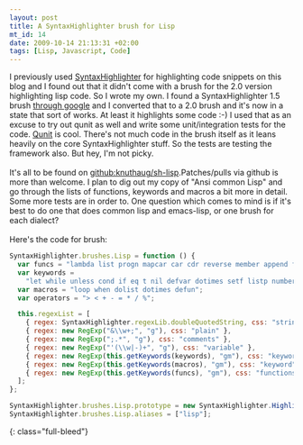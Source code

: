 ```yaml
---
layout: post
title: A SyntaxHighlighter brush for Lisp
mt_id: 14
date: 2009-10-14 21:13:31 +02:00
tags: [Lisp, Javascript, Code]
---
```


I previously used <a href="http://alexgorbatchev.com/wiki/SyntaxHighlighter">SyntaxHighlighter</a> for highlighting code snippets on this blog and I found out that it didn't come with a brush for the 2.0 version highlighting lisp code. So I wrote my own. I found a SyntaxHighlighter 1.5 brush <a href="http://han9kin.doesntexist.com/22">through google</a> and I converted that to a 2.0 brush and it's now in a state that sort of works. At least it highlights some code :-) I used that as an excuse to try out qunit as well and write some unit/integration tests for the code. <a href="http://github.com/jquery/qunit">Qunit</a> is cool. There's not much code in the brush itself as it leans heavily on the core SyntaxHighlighter stuff. So the tests are testing the framework also. But hey, I'm not picky.<br /><br />It's all to be found on <a href="http://github.com/knuthaug/sh-lisp">github:knuthaug/sh-lisp</a>.Patches/pulls via github is more than welcome. I plan to dig out my copy of "Ansi common Lisp" and go through the lists of functions, keywords and macros a bit more in detail. Some more tests are in order to. One question which comes to mind is if it's best to do one that does common lisp and emacs-lisp, or one brush for each dialect?<br /><br />Here's the code for brush:<br />

```javascript
SyntaxHighlighter.brushes.Lisp = function () {
  var funcs = "lambda list progn mapcar car cdr reverse member append format";
  var keywords =
    "let while unless cond if eq t nil defvar dotimes setf listp numberp not equal";
  var macros = "loop when dolist dotimes defun";
  var operators = "> < + - = * / %";

  this.regexList = [
    { regex: SyntaxHighlighter.regexLib.doubleQuotedString, css: "string" },
    { regex: new RegExp("&\\w+;", "g"), css: "plain" },
    { regex: new RegExp(";.*", "g"), css: "comments" },
    { regex: new RegExp("'(\\w|-)+", "g"), css: "variable" },
    { regex: new RegExp(this.getKeywords(keywords), "gm"), css: "keyword" },
    { regex: new RegExp(this.getKeywords(macros), "gm"), css: "keyword" },
    { regex: new RegExp(this.getKeywords(funcs), "gm"), css: "functions" },
  ];
};

SyntaxHighlighter.brushes.Lisp.prototype = new SyntaxHighlighter.Highlighter();
SyntaxHighlighter.brushes.Lisp.aliases = ["lisp"];
```
{: class="full-bleed"}
